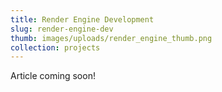 ```yaml
---
title: Render Engine Development
slug: render-engine-dev
thumb: images/uploads/render_engine_thumb.png
collection: projects
---
```

Article coming soon!